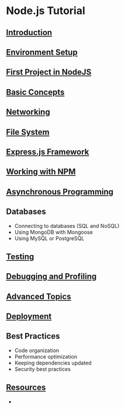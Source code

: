 # Node.js Tutorial

## [Introduction](./Introduction.md)


## [Environment Setup](./installing-node.md)

## [First Project in NodeJS](./first-nodejs.md)

## [Basic Concepts](./node-architecture-event-loop.md)



## [Networking](.\nodejs-networking.md)


## [File System](./file-handling.md)

## [Express.js Framework](./nodejs-express.md)

## [Working with NPM](./nods-working-npm.md)

## [Asynchronous Programming](./nodejs-async.md)


## Databases
- Connecting to databases (SQL and NoSQL)
- Using MongoDB with Mongoose
- Using MySQL or PostgreSQL

## [Testing](./nodejs-testing.md)

## [Debugging and Profiling](./nodejs-debugging.md)


## [Advanced Topics](./nodejs-advanced.md)


## [Deployment](./nodejs-deployment.md)


## Best Practices
- Code organization
- Performance optimization
- Keeping dependencies updated
- Security best practices

## [Resources](./nodejs-resources.md)
- 